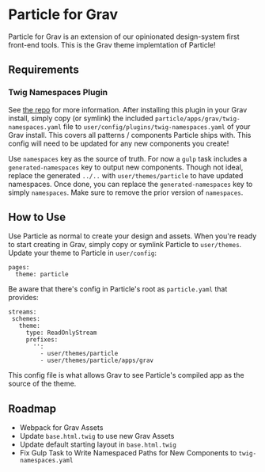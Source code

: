 # Particle for Grav

Particle for Grav is an extension of our opinionated design-system first front-end tools. This is the Grav theme implemtation of Particle!

## Requirements

### Twig Namespaces Plugin

See [the repo](https://github.com/phase2/grav-plugin-twig-namespaces) for more information. After installing this plugin in your Grav install, simply copy (or symlink) the included `particle/apps/grav/twig-namespaces.yaml` file to `user/config/plugins/twig-namespaces.yaml` of your Grav install. This covers all patterns / components Particle ships with. This config will need to be updated for any new components you create!

Use `namespaces` key as the source of truth. For now a `gulp` task includes a `generated-namespaces` key to output new components. Though not ideal, replace the generated `../..` with `user/themes/particle` to have updated namespaces. Once done, you can replace the `generated-namespaces` key to simply `namespaces`. Make sure to remove the prior version of `namespaces`.

## How to Use

Use Particle as normal to create your design and assets. When you're ready to start creating in Grav, simply copy or symlink Particle to `user/themes`. Update your theme to Particle in `user/config`:

```
pages:
  theme: particle
```

Be aware that there's config in Particle's root as `particle.yaml` that provides:

```
streams:
 schemes:
   theme:
     type: ReadOnlyStream
     prefixes:
       '':
         - user/themes/particle
         - user/themes/particle/apps/grav
```

This config file is what allows Grav to see Particle's compiled app as the source of the theme.

## Roadmap

- Webpack for Grav Assets
- Update `base.html.twig` to use new Grav Assets
- Update default starting layout in `base.html.twig`
- Fix Gulp Task to Write Namespaced Paths for New Components to `twig-namespaces.yaml`
